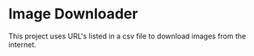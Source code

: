 # Image Downloader

This project uses URL's listed in a csv file to download images from the internet.
